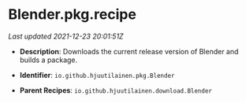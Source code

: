 # Blender.pkg.recipe

_Last updated 2021-12-23 20:01:51Z_

- **Description**: Downloads the current release version of Blender and builds a package.

- **Identifier**: `io.github.hjuutilainen.pkg.Blender`

- **Parent Recipes**: `io.github.hjuutilainen.download.Blender`
